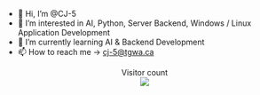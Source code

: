 - 👋 Hi, I’m @CJ-5
- 👀 I’m interested in AI, Python, Server Backend, Windows / Linux Application Development
- 🌱 I’m currently learning AI & Backend Development
- 📫 How to reach me -> cj-5@tgwa.ca

<p align="center"> 
  Visitor count<br>
  <img src="https://profile-counter.glitch.me/cj-5/count.svg" />
</p>
